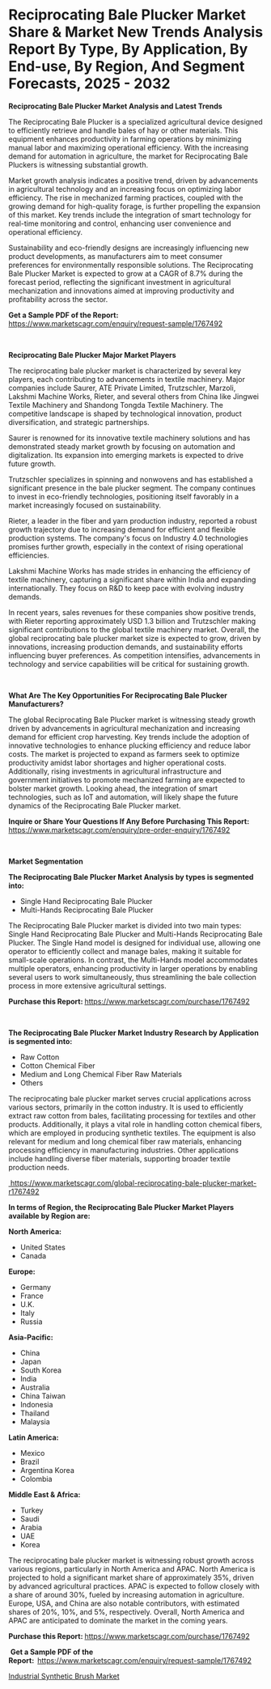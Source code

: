 <p><h1>Reciprocating Bale Plucker Market Share & Market New Trends Analysis Report By Type, By Application, By End-use, By Region, And Segment Forecasts, 2025 - 2032</h1></p><p><strong>Reciprocating Bale Plucker Market Analysis and Latest Trends</strong></p>
<p><p>The Reciprocating Bale Plucker is a specialized agricultural device designed to efficiently retrieve and handle bales of hay or other materials. This equipment enhances productivity in farming operations by minimizing manual labor and maximizing operational efficiency. With the increasing demand for automation in agriculture, the market for Reciprocating Bale Pluckers is witnessing substantial growth.</p><p>Market growth analysis indicates a positive trend, driven by advancements in agricultural technology and an increasing focus on optimizing labor efficiency. The rise in mechanized farming practices, coupled with the growing demand for high-quality forage, is further propelling the expansion of this market. Key trends include the integration of smart technology for real-time monitoring and control, enhancing user convenience and operational efficiency.</p><p>Sustainability and eco-friendly designs are increasingly influencing new product developments, as manufacturers aim to meet consumer preferences for environmentally responsible solutions. The Reciprocating Bale Plucker Market is expected to grow at a CAGR of 8.7% during the forecast period, reflecting the significant investment in agricultural mechanization and innovations aimed at improving productivity and profitability across the sector.</p></p>
<p><strong>Get a Sample PDF of the Report:&nbsp;</strong> <a href="https://www.marketscagr.com/enquiry/request-sample/1767492?utm_campaign=3456&utm_medium=2&utm_source=Github&utm_content=ia&utm_term=11042025&utm_id=reciprocating-bale-plucker">https://www.marketscagr.com/enquiry/request-sample/1767492</a></p>
<p>&nbsp;</p>
<p><strong>Reciprocating Bale Plucker Major Market Players</strong></p>
<p><p>The reciprocating bale plucker market is characterized by several key players, each contributing to advancements in textile machinery. Major companies include Saurer, ATE Private Limited, Trutzschler, Marzoli, Lakshmi Machine Works, Rieter, and several others from China like Jingwei Textile Machinery and Shandong Tongda Textile Machinery. The competitive landscape is shaped by technological innovation, product diversification, and strategic partnerships.</p><p>Saurer is renowned for its innovative textile machinery solutions and has demonstrated steady market growth by focusing on automation and digitalization. Its expansion into emerging markets is expected to drive future growth.</p><p>Trutzschler specializes in spinning and nonwovens and has established a significant presence in the bale plucker segment. The company continues to invest in eco-friendly technologies, positioning itself favorably in a market increasingly focused on sustainability.</p><p>Rieter, a leader in the fiber and yarn production industry, reported a robust growth trajectory due to increasing demand for efficient and flexible production systems. The company's focus on Industry 4.0 technologies promises further growth, especially in the context of rising operational efficiencies.</p><p>Lakshmi Machine Works has made strides in enhancing the efficiency of textile machinery, capturing a significant share within India and expanding internationally. They focus on R&D to keep pace with evolving industry demands.</p><p>In recent years, sales revenues for these companies show positive trends, with Rieter reporting approximately USD 1.3 billion and Trutzschler making significant contributions to the global textile machinery market. Overall, the global reciprocating bale plucker market size is expected to grow, driven by innovations, increasing production demands, and sustainability efforts influencing buyer preferences. As competition intensifies, advancements in technology and service capabilities will be critical for sustaining growth.</p></p>
<p>&nbsp;</p>
<p><strong>What Are The Key Opportunities For Reciprocating Bale Plucker Manufacturers?</strong></p>
<p><p>The global Reciprocating Bale Plucker market is witnessing steady growth driven by advancements in agricultural mechanization and increasing demand for efficient crop harvesting. Key trends include the adoption of innovative technologies to enhance plucking efficiency and reduce labor costs. The market is projected to expand as farmers seek to optimize productivity amidst labor shortages and higher operational costs. Additionally, rising investments in agricultural infrastructure and government initiatives to promote mechanized farming are expected to bolster market growth. Looking ahead, the integration of smart technologies, such as IoT and automation, will likely shape the future dynamics of the Reciprocating Bale Plucker market.</p></p>
<p><strong>Inquire or Share Your Questions If Any Before Purchasing This Report:</strong> <a href="https://www.marketscagr.com/enquiry/pre-order-enquiry/1767492?utm_campaign=3456&utm_medium=2&utm_source=Github&utm_content=ia&utm_term=11042025&utm_id=reciprocating-bale-plucker">https://www.marketscagr.com/enquiry/pre-order-enquiry/1767492</a></p>
<p>&nbsp;</p>
<p><strong>Market Segmentation</strong></p>
<p><strong>The Reciprocating Bale Plucker Market Analysis by types is segmented into:</strong></p>
<p><ul><li>Single Hand Reciprocating Bale Plucker</li><li>Multi-Hands Reciprocating Bale Plucker</li></ul></p>
<p><p>The Reciprocating Bale Plucker market is divided into two main types: Single Hand Reciprocating Bale Plucker and Multi-Hands Reciprocating Bale Plucker. The Single Hand model is designed for individual use, allowing one operator to efficiently collect and manage bales, making it suitable for small-scale operations. In contrast, the Multi-Hands model accommodates multiple operators, enhancing productivity in larger operations by enabling several users to work simultaneously, thus streamlining the bale collection process in more extensive agricultural settings.</p></p>
<p><strong>Purchase this Report:&nbsp;</strong><a href="https://www.marketscagr.com/purchase/1767492?utm_campaign=3456&utm_medium=2&utm_source=Github&utm_content=ia&utm_term=11042025&utm_id=reciprocating-bale-plucker">https://www.marketscagr.com/purchase/1767492</a></p>
<p>&nbsp;</p>
<p><strong>The Reciprocating Bale Plucker Market Industry Research by Application is segmented into:</strong></p>
<p><ul><li>Raw Cotton</li><li>Cotton Chemical Fiber</li><li>Medium and Long Chemical Fiber Raw Materials</li><li>Others</li></ul></p>
<p><p>The reciprocating bale plucker market serves crucial applications across various sectors, primarily in the cotton industry. It is used to efficiently extract raw cotton from bales, facilitating processing for textiles and other products. Additionally, it plays a vital role in handling cotton chemical fibers, which are employed in producing synthetic textiles. The equipment is also relevant for medium and long chemical fiber raw materials, enhancing processing efficiency in manufacturing industries. Other applications include handling diverse fiber materials, supporting broader textile production needs.</p></p>
<p><a href="https://www.marketscagr.com/global-reciprocating-bale-plucker-market-r1767492?utm_campaign=3456&utm_medium=2&utm_source=Github&utm_content=ia&utm_term=11042025&utm_id=reciprocating-bale-plucker">&nbsp;https://www.marketscagr.com/global-reciprocating-bale-plucker-market-r1767492</a></p>
<p><strong>In terms of Region, the Reciprocating Bale Plucker Market Players available by Region are:</strong></p>
<p>
    <p> <strong> North America: </strong>
        <ul>
            <li>United States</li>
            <li>Canada</li>
        </ul>
        </p> 
    <p> <strong> Europe: </strong>
        <ul>
            <li>Germany</li>
            <li>France</li>
            <li>U.K.</li>
            <li>Italy</li>
            <li>Russia</li>
        </ul>
        </p> 
    <p> <strong> Asia-Pacific: </strong>
        <ul>
            <li>China</li>
            <li>Japan</li>
            <li>South Korea</li>
            <li>India</li>
            <li>Australia</li>
            <li>China Taiwan</li>
            <li>Indonesia</li>
            <li>Thailand</li>
            <li>Malaysia</li>
        </ul>
        </p> 
    <p> <strong> Latin America: </strong>
        <ul>
            <li>Mexico</li>
            <li>Brazil</li>
            <li>Argentina Korea</li>
            <li>Colombia</li>
        </ul>
        </p> 
    <p> <strong> Middle East & Africa: </strong>
        <ul>
            <li>Turkey</li>
            <li>Saudi</li>
            <li>Arabia</li>
            <li>UAE</li>
            <li>Korea</li>
        </ul>
    </p>
    </p>
<p><p>The reciprocating bale plucker market is witnessing robust growth across various regions, particularly in North America and APAC. North America is projected to hold a significant market share of approximately 35%, driven by advanced agricultural practices. APAC is expected to follow closely with a share of around 30%, fueled by increasing automation in agriculture. Europe, USA, and China are also notable contributors, with estimated shares of 20%, 10%, and 5%, respectively. Overall, North America and APAC are anticipated to dominate the market in the coming years.</p></p>
<p><strong>Purchase this Report: </strong><a href="https://www.marketscagr.com/purchase/1767492?utm_campaign=3456&utm_medium=2&utm_source=Github&utm_content=ia&utm_term=11042025&utm_id=reciprocating-bale-plucker">https://www.marketscagr.com/purchase/1767492</a></p>
<p>&nbsp;<strong>Get a Sample PDF of the Report:&nbsp;&nbsp;</strong><a href="https://www.marketscagr.com/enquiry/request-sample/1767492?utm_campaign=3456&utm_medium=2&utm_source=Github&utm_content=ia&utm_term=11042025&utm_id=reciprocating-bale-plucker">https://www.marketscagr.com/enquiry/request-sample/1767492</a></p>
<p><strong></strong></p>
<p><p><a href="https://github.com/balapopepi/Market-Research-Report-List-1/blob/main/industrial-synthetic-brush-market.md?utm_campaign=3456&utm_medium=2&utm_source=Github&utm_content=ia&utm_term=11042025&utm_id=reciprocating-bale-plucker">Industrial Synthetic Brush Market</a></p></p>